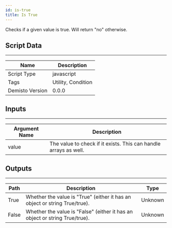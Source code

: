 ```yaml
---
id: is-true
title: Is True
---
```


Checks if a given value is true. Will return "no" otherwise.

## Script Data
---

| **Name** | **Description** |
| --- | --- |
| Script Type | javascript |
| Tags | Utility, Condition |
| Demisto Version | 0.0.0 |

## Inputs
---

| **Argument Name** | **Description** |
| --- | --- |
| value | The value to check if it exists. This can handle arrays as well. |

## Outputs
---

| **Path** | **Description** | **Type** |
| --- | --- | --- |
| True | Whether the value is "True" (either it has an object or string True/true). | Unknown |
| False | Whether the value is "False" (either it has an object or string True/true). | Unknown |
